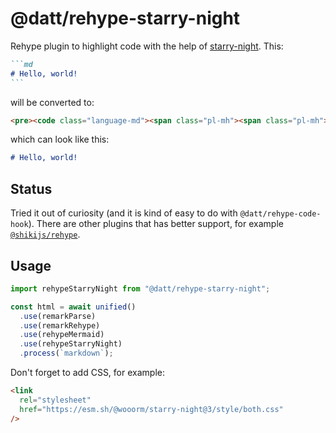 # @datt/rehype-starry-night

Rehype plugin to highlight code with the help of [starry-night](https://github.com/wooorm/starry-night). This:

````md
```md
# Hello, world!
```
````

will be converted to:

```html
<pre><code class="language-md"><span class="pl-mh"><span class="pl-mh">#</span><span class="pl-mh"> </span>Hello, world!</span></code></pre>
```

which can look like this:

```md
# Hello, world!
```

## Status

Tried it out of curiosity (and it is kind of easy to do with `@datt/rehype-code-hook`). There are other plugins that has better support, for example [`@shikijs/rehype`](https://shiki.matsu.io/packages/rehype).

## Usage

```js
import rehypeStarryNight from "@datt/rehype-starry-night";

const html = await unified()
  .use(remarkParse)
  .use(remarkRehype)
  .use(rehypeMermaid)
  .use(rehypeStarryNight)
  .process(`markdown`);
```

Don't forget to add CSS, for example:

```html
<link
  rel="stylesheet"
  href="https://esm.sh/@wooorm/starry-night@3/style/both.css"
/>
```
